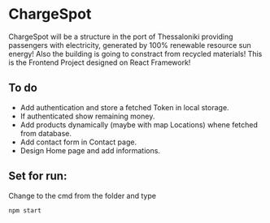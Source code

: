 # ChargeSpot

ChargeSpot will be a structure in the port of Thessaloniki providing passengers with electricity, generated by 100% renewable resource sun energy! Also the building is going to constract from recycled materials! This is the Frontend Project designed on React Framework!

## To do

* Add authentication and store a fetched Token in local storage.
* If authenticated show remaining money.
* Add products dynamically (maybe with map Locations) whene fetched from database.
* Add contact form in Contact page.
* Design Home page and add informations.

## Set for run:

Change to the cmd from the folder and type
```cmd
npm start
```

